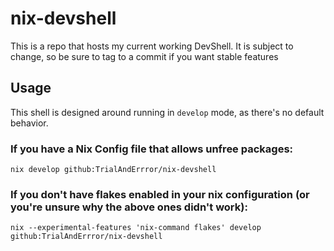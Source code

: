 # nix-devshell
This is a repo that hosts my current working DevShell. It is subject to change, so be sure to tag to a commit if you want stable features

## Usage
This shell is designed around running in `develop` mode, as there's no default behavior.

### If you have a Nix Config file that allows unfree packages:
```
nix develop github:TrialAndErrror/nix-devshell
```

### If you don't have flakes enabled in your nix configuration (or you're unsure why the above ones didn't work):
```
nix --experimental-features 'nix-command flakes' develop github:TrialAndErrror/nix-devshell
```
